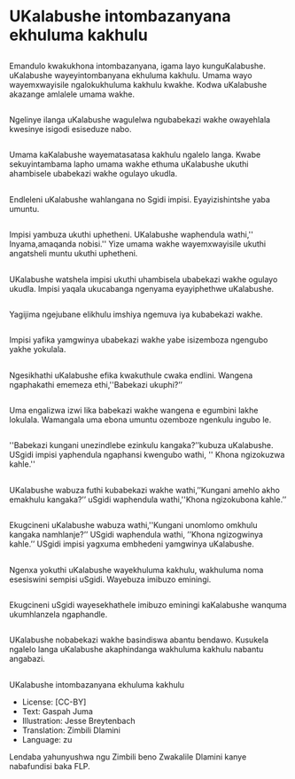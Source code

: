 # UKalabushe intombazanyana ekhuluma kakhulu

##
Emandulo kwakukhona
intombazanyana, igama layo
kunguKalabushe. uKalabushe
wayeyintombanyana ekhuluma
kakhulu. Umama wayo
wayemxwayisile
ngalokukhuluma kakhulu
kwakhe. Kodwa uKalabushe
akazange amlalele umama
wakhe.

##
Ngelinye ilanga uKalabushe
wagulelwa ngubabekazi wakhe
owayehlala kwesinye isigodi
esiseduze nabo.

##
Umama kaKalabushe
wayematasatasa kakhulu
ngalelo langa. Kwabe
sekuyintambama lapho umama
wakhe ethuma uKalabushe
ukuthi ahambisele ubabekazi
wakhe ogulayo ukudla.

##
Endleleni uKalabushe
wahlangana no Sgidi impisi.
Eyayizishintshe yaba umuntu.

##
Impisi yambuza ukuthi
uphetheni. UKalabushe
waphendula wathi,''
Inyama,amaqanda nobisi.'' Yize
umama wakhe wayemxwayisile
ukuthi angatsheli muntu ukuthi
uphetheni.

##
UKalabushe watshela impisi
ukuthi uhambisela ubabekazi
wakhe ogulayo ukudla. Impisi
yaqala ukucabanga ngenyama
eyayiphethwe uKalabushe.

##
Yagijima ngejubane elikhulu
imshiya ngemuva iya
kubabekazi wakhe.

##
Impisi yafika yamgwinya
ubabekazi wakhe yabe
isizemboza ngengubo yakhe
yokulala.

##
Ngesikhathi uKalabushe efika
kwakuthule cwaka endlini.
Wangena ngaphakathi
ememeza ethi,''Babekazi
ukuphi?’’

##
Uma engalizwa izwi lika
babekazi wakhe wangena e
egumbini lakhe lokulala.
Wamangala uma ebona umuntu
ozemboze ngenkulu ingubo le.

##
''Babekazi kungani unezindlebe
ezinkulu kangaka?’’kubuza
uKalabushe. USgidi impisi
yaphendula ngaphansi
kwengubo wathi, '' Khona
ngizokuzwa kahle.''

##
UKalabushe wabuza futhi
kubabekazi wakhe
wathi,’’Kungani amehlo akho
emakhulu kangaka?’’ uSgidi
waphendula wathi,''Khona
ngizokubona kahle.’’

##
Ekugcineni uKalabushe wabuza
wathi,''Kungani unomlomo
omkhulu kangaka namhlanje?’’
USgidi waphendula wathi,
’’Khona ngizogwinya kahle.’’
USgidi impisi yagxuma
embhedeni yamgwinya
uKalabushe.

##
Ngenxa yokuthi uKalabushe
wayekhuluma kakhulu,
wakhuluma noma esesiswini
sempisi uSgidi. Wayebuza
imibuzo eminingi.

##
Ekugcineni uSgidi
wayesekhathele imibuzo
eminingi kaKalabushe wanquma
ukumhlanzela ngaphandle.

##
UKalabushe nobabekazi wakhe
basindiswa abantu bendawo.
Kusukela ngalelo langa
uKalabushe akaphindanga
wakhuluma kakhulu nabantu
angabazi.

##
UKalabushe intombazanyana
ekhuluma kakhulu
* License: [CC-BY]
* Text: Gaspah Juma
* Illustration: Jesse Breytenbach
* Translation: Zimbili Dlamini
* Language: zu

Lendaba yahunyushwa ngu Zimbili
beno Zwakalile Dlamini kanye
nabafundisi baka FLP.
